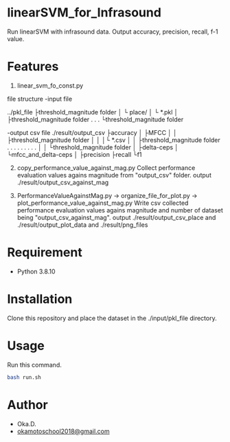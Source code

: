 # linearSVM_for_Infrasound
Run linearSVM with infrasound data. Output accuracy, precision, recall, f-1 value.
 
# Features

1. linear_svm_fo_const.py

file structure
-input file

../pkl_file
├threshold_magnitude folder
│ └ place/
│	└ *.pkl
│
├threshold_magnitude folder
.
.
.
└threshold_magnitude folder

-output csv file
./result/output_csv
├accuracy
│ ├MFCC
│ │  ├threshold_magnitude folder
│ │  │└ *.csv
│ │  ├threshold_magnitude folder
.  .   .
.  .   .
.  .   .
│ │  └threshold_magnitude folder
│ ├delta-ceps
│ └mfcc_and_delta-ceps
│
├precision
├recall
└f1

2. copy_performance_value_against_mag.py
Collect performance evaluation values agains magnitude from "output_csv" folder.
output ./result/output_csv_against_mag


3. PerformanceValueAgainstMag.py -> organize_file_for_plot.py -> plot_performance_value_against_mag.py
Write csv collected performance evaluation values agains magnitude and number of dataset being "output_csv_against_mag".
output ./result/output_csv_place and ./result/output_plot_data and ./result/png_files
 
# Requirement
 
* Python 3.8.10
 
# Installation

Clone this repository and place the dataset in the ./input/pkl_file directory.
 
# Usage
 
Run this command.

```bash
bash run.sh
```
 
# Author
* Oka.D.
* okamotoschool2018@gmail.com

